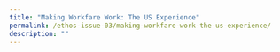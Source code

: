 ```yaml
---
title: "Making Workfare Work: The US Experience"
permalink: /ethos-issue-03/making-workfare-work-the-us-experience/
description: ""
---
```

